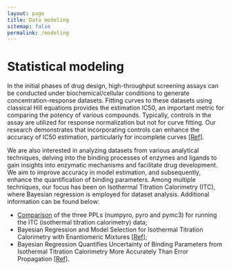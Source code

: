 ```yaml
---
layout: page
title: Data modeling
sitemap: false
permalink: /modeling
---
```



# Statistical modeling

In the initial phases of drug design, high-throughput screening assays can be conducted under biochemical/cellular conditions to generate concentration-response datasets. Fitting curves to these datasets using classical Hill equations provides the estimation IC50,  an important metric for comparing the potency of various compounds. Typically, controls in the assay are utilized for response normalization but not for curve fitting. Our research demonstrates that incorporating controls can enhance the accuracy of IC50 estimation, particularly for incomplete curves [[Ref](https://pubs.acs.org/doi/10.1021/acs.jmedchem.3c00107)].

We are also interested in analyzing datasets from various analytical techniques, delving into the binding processes of enzymes and ligands to gain insights into enzymatic mechanisms and facilitate drug development. We aim to improve accuracy in model estimation, and subsequently, enhance the quantification of binding parameters. Among multiple techniques, our focus has been on Isothermal Titration Calorimetry (ITC), where Bayesian regression is employed for dataset analysis. Additional information can be found below:

- [Comparison](https://vanngocthuyla.github.io/Data_Analysis/_pages/modeling/bitc-PPL-benchmark) of the three PPLs (numpyro, pyro and pymc3) for running the ITC (isothermal titration calorimetry) data;
- Bayesian Regression and Model Selection for Isothermal Titration Calorimetry with Enantiomeric Mixtures [[Ref](https://journals.plos.org/plosone/article?id=10.1371/journal.pone.0273656)];
- Bayesian Regression Quantifies Uncertainty of Binding Parameters from Isothermal Titration Calorimetry More Accurately Than Error Propagation [[Ref](https://www.mdpi.com/1422-0067/24/20/15074)].
